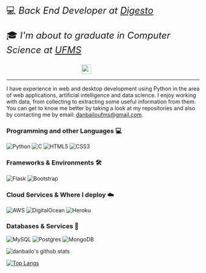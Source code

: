 <p style="font-size: 24px">💻<em> Back End Developer at <a href="https://www.digesto.com.br/">Digesto</em></a> <p>
<p style="font-size: 24px">🎓<em> I'm about to graduate in Computer Science at <a href="https://www.ufms.br">UFMS</a>
</em></p>

<div style="margin: 0 auto; width: 8em" >
<a href="https://www.linkedin.com/in/danbailopublic"><img src="https://img.shields.io/badge/linkedin-%230077B5.svg?&style=for-the-badge&logo=linkedin&logoColor=white" height=25></a>
</div>

---

I have experience in web and desktop development using Python in the area of web applications, artificial intelligence and data science. I enjoy working with data, from collecting to extracting some useful information from them. You can get to know me better by taking a look at my repositories and also by contacting me by email: danbailoufms@gmail.com.

### Programming and other Languages 💻
![Python](https://img.shields.io/badge/python-3670A0?style=for-the-badge&logo=python&logoColor=ffdd54)
![C](https://img.shields.io/badge/c-%2300599C.svg?style=for-the-badge&logo=c&logoColor=white)
![HTML5](https://img.shields.io/badge/HTML5-E34F26?style=for-the-badge&logo=html5&logoColor=white)
![CSS3](https://img.shields.io/badge/CSS3-1572B6?style=for-the-badge&logo=css3&logoColor=white)

### Frameworks & Environments 🛠️
![Flask](https://img.shields.io/badge/Flask-black?style=for-the-badge&logo=flask&logoColor=White)
![Bootstrap](https://img.shields.io/badge/bootstrap-%23563D7C.svg?style=for-the-badge&logo=bootstrap&logoColor=white)

### Cloud Services & Where I deploy ☁️
![AWS](https://img.shields.io/badge/AWS-%23FF9900.svg?style=for-the-badge&logo=amazon-aws&logoColor=white)
![DigitalOcean](https://img.shields.io/badge/DigitalOcean-%230167ff.svg?style=for-the-badge&logo=digitalOcean&logoColor=white)
![Heroku](https://img.shields.io/badge/Heroku-430098?style=for-the-badge&logo=heroku&logoColor=white)

### Databases & Services 💾
![MySQL](https://img.shields.io/badge/mysql-%2300f.svg?style=for-the-badge&logo=mysql&logoColor=white)
![Postgres](https://img.shields.io/badge/postgres-%23316192.svg?style=for-the-badge&logo=postgresql&logoColor=white)
![MongoDB](https://img.shields.io/badge/MongoDB-%234ea94b.svg?style=for-the-badge&logo=mongodb&logoColor=white)

![danbailo's github stats](https://github-readme-stats.vercel.app/api?username=danbailo&hide=contribs,issues&show_icons=true&line_height=21&theme=dark)

[![Top Langs](https://github-readme-stats.vercel.app/api/top-langs/?username=danbailo&layout=compact&hide=Jupyter%20Notebook&theme=dark)](https://github.com/anuraghazra/github-readme-stats)

<!-- badges -->
<!-- https://github.com/Ileriayo/markdown-badges -->